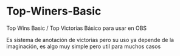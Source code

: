 # Top-Winers-Basic
Top Wins Basic / Top Victorias Básico para usar en OBS

Es sistema de anotación de victorias pero su uso ya depende de la imaginación, es algo muy simple pero util para muchos casos
